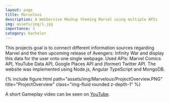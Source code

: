 ```yaml
---
layout: page
title: Marvelous
description: A WebService Mashup theming Marvel using multiple APIs
img: assets/img/1.jpg
importance: 3
category: bachelor
---
```


This projects goal is to connect different information sources regarding Marvel and the then upcoming release of Avengers: Infinity War and display this data for the user onto one single webpage.
Used APIs: Marvel Comics API, YouTube Data API, Google Places API and (former) Twitter API. The website was implemented using Node.js, Angular TypeScript and MongoDB.

<div class="row">
    <div class="col-sm mt-3 mt-md-0">
        {% include figure.html path="assets/img/Marvelous/ProjectOverview.PNG" title="ProjectOverview" class="img-fluid rounded z-depth-1" %}
    </div>
</div>

A short Gameplay video can be seen on <a href="https://www.youtube.com/watch?v=bDvEDciwA1k">YouTube</a>.